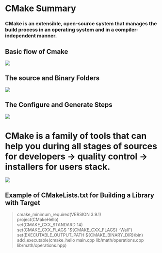 # **CMake Summary**
### CMake is an extensible, open-source system that manages the build process in an operating system and in a compiler-independent manner.
## Basic flow of Cmake
![](https://cgold.readthedocs.io/en/latest/_images/generate-native-files.png)
## The source and Binary Folders
![](https://preshing.com/images/cmake-concepts.png)
## The Configure and Generate Steps
![](https://preshing.com/images/cmake-simple-flowchart.png)
# CMake is a family of tools that can help you during all stages of sources for developers -> quality control -> installers for users stack.
![](https://cgold.readthedocs.io/en/latest/_images/cmake-environment.png)

## Example of CMakeLists.txt for **Building a Library with Target**
> cmake_minimum_required(VERSION 3.9.1)     
project(CMakeHello)     
set(CMAKE_CXX_STANDARD 14)       
set(CMAKE_CXX_FLAGS "${CMAKE_CXX_FLAGS} -Wall")     
set(EXECUTABLE_OUTPUT_PATH ${CMAKE_BINARY_DIR}/bin)      
add_executable(cmake_hello main.cpp lib/math/operations.cpp lib/math/operations.hpp)     

